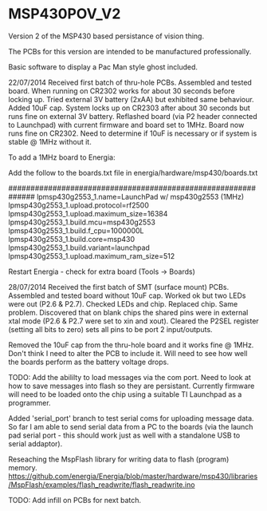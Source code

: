 MSP430POV_V2
============

Version 2 of the MSP430 based persistance of vision thing.

The PCBs for this version are intended to be manufactured professionally.

Basic software to display a Pac Man style ghost included.

22/07/2014 Received first batch of thru-hole PCBs. Assembled and tested board. When running on CR2302 works for about 30 seconds before locking up. Tried external 3V battery (2xAA) but exhibited same behaviour. Added 10uF cap. System locks up on CR2303 after about 30 seconds but runs fine on external 3V battery. Reflashed board (via P2 header connected to Launchpad) with current firmware and board set to 1MHz. Board now runs fine on CR2302. Need to determine if 10uF is necessary or if system is stable @ 1MHz without it.

To add a 1MHz board to Energia:

Add the follow to the boards.txt file in energia/hardware/msp430/boards.txt

##############################################################
lpmsp430g2553_1.name=LaunchPad w/ msp430g2553 (1MHz)
lpmsp430g2553_1.upload.protocol=rf2500
lpmsp430g2553_1.upload.maximum_size=16384
lpmsp430g2553_1.build.mcu=msp430g2553
lpmsp430g2553_1.build.f_cpu=1000000L
lpmsp430g2553_1.build.core=msp430
lpmsp430g2553_1.build.variant=launchpad
lpmsp430g2553_1.upload.maximum_ram_size=512

Restart Energia - check for extra board (Tools -> Boards)

28/07/2014 Received the first batch of SMT (surface mount) PCBs. Assembled and tested board without 10uF cap. Worked ok but two LEDs were out (P2.6 & P2.7). Checked LEDs and chip. Replaced chip. Same problem. Discovered that on blank chips the shared pins were in external xtal mode (P2.6 & P2.7 were set to xin and xout). Cleared the P2SEL register (setting all bits to zero) sets all pins to be port 2 input/outputs. 

Removed the 10uF cap from the thru-hole board and it works fine @ 1MHz. Don't think I need to alter the PCB to include it. Will need to see how well the boards perform as the battery voltage drops.

TODO: Add the abililty to load messages via the com port. Need to look at how to save messages into flash so they are persistant. Currently firmware will need to be loaded onto the chip using a suitable TI Launchpad as a programmer.

Added 'serial_port' branch to test serial coms for uploading message data. So far I am able to send serial data from a PC to the boards (via the launch pad serial port - this should work just as well with a standalone USB to serial addaptor).

Reseaching the MspFlash library for writing data to flash (program) memory. https://github.com/energia/Energia/blob/master/hardware/msp430/libraries/MspFlash/examples/flash_readwrite/flash_readwrite.ino

TODO: Add infill on PCBs for next batch.
